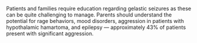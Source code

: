 Patients and families require education regarding gelastic seizures as these can be quite challenging to manage. Parents should understand the potential for rage behaviors, mood disorders, aggression in patients with hypothalamic hamartoma, and epilepsy — approximately 43% of patients present with significant aggression.